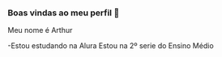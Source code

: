 ### Boas vindas ao meu perfil 💙
Meu nome é Arthur

-Estou estudando na Alura
Estou na 2º serie do Ensino Médio
